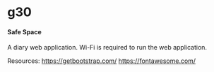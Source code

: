 # g30
#### Safe Space
A diary web application. Wi-Fi is required to run the web application.


Resources:
https://getbootstrap.com/
https://fontawesome.com/

